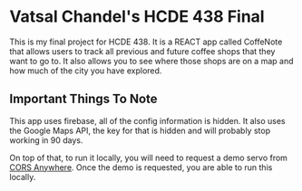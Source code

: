 # Vatsal Chandel's HCDE 438 Final
This is my final project for HCDE 438. It is a REACT app called CoffeNote that allows users to track all previous and future coffee shops that they want to go to. It also allows you to see where those shops are on a map and how much of the city you have explored. 

## Important Things To Note
This app uses firebase, all of the config information is hidden. It also uses the Google Maps API, the key for that is hidden and will probably stop working in 90 days. 

On top of that, to run it locally, you will need to request a demo servo from [CORS Anywhere](https://cors-anywhere.herokuapp.com/corsdemo). Once the demo is requested, you are able to run this locally. 

